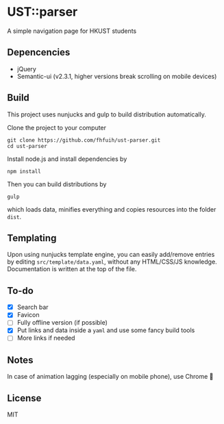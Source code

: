 # UST::parser

A simple navigation page for HKUST students

## Depencencies

- jQuery
- Semantic-ui (v2.3.1, higher versions break scrolling on mobile devices)

## Build

This project uses nunjucks and gulp to build distribution automatically.

Clone the project to your computer

```
git clone https://github.com/fhfuih/ust-parser.git
cd ust-parser
```

Install node.js and install dependencies by

```
npm install
```

Then you can build distributions by

```
gulp
```

which loads data, minifies everything and copies resources into the folder `dist`.

## Templating

Upon using nunjucks template engine, you can easily add/remove entries by editing `src/template/data.yaml`, without any HTML/CSS/JS knowledge. Documentation is written at the top of the file.

## To-do

- [x] Search bar
- [x] Favicon
- [ ] Fully offline version (if possible)
- [x] Put links and data inside a `yaml` and use some fancy build tools
- [ ] More links if needed

## Notes

In case of animation lagging (especially on mobile phone), use Chrome :see_no_evil:

## License

MIT
